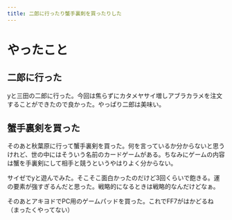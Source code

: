 ```yaml
---
title: 二郎に行ったり蟹手裏剣を買ったりした
---
```


# やったこと

## 二郎に行った

yと三田の二郎に行った。今回は焦らずにカタメヤサイ増しアブラカラメを注文することができたので良かった。やっぱり二郎は美味い。

## 蟹手裏剣を買った

そのあと秋葉原に行って蟹手裏剣を買った。何を言っているか分からないと思うけれど、世の中にはそういう名前のカードゲームがある。ちなみにゲームの内容は蟹を手裏剣にして相手と競うというやはりよく分からない。

サイゼでyと遊んでみた。そこそこ面白かったのだけど3回くらいで飽きる。運の要素が強すぎるんだと思った。戦略的になるときは戦略的なんだけどなぁ。

そのあとアキヨドでPC用のゲームパッドを買った。これでFF7がはかどるね（まったくやってない）

